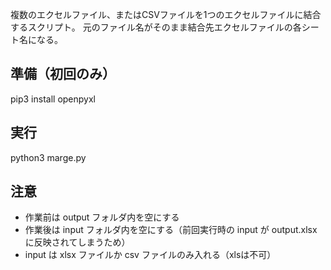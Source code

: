 複数のエクセルファイル、またはCSVファイルを1つのエクセルファイルに結合するスクリプト。
元のファイル名がそのまま結合先エクセルファイルの各シート名になる。

## 準備（初回のみ）
pip3 install openpyxl

## 実行
python3 marge.py

## 注意
* 作業前は output フォルダ内を空にする
* 作業後は input フォルダ内を空にする（前回実行時の input が output.xlsx に反映されてしまうため）
* input は xlsx ファイルか csv ファイルのみ入れる（xlsは不可）
